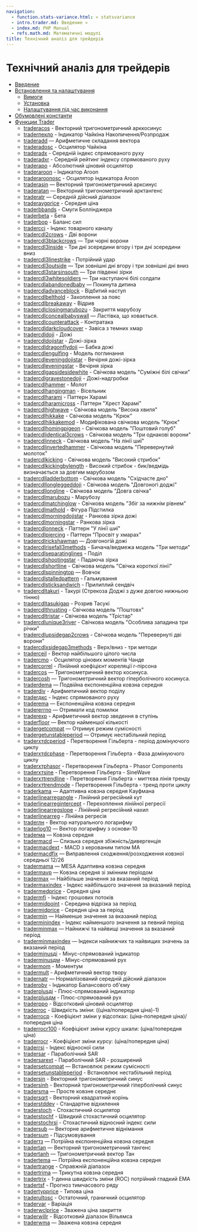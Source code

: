 ```yaml
---
navigation:
  - function.stats-variance.html: « statsvariance
  - intro.trader.md: Введение »
  - index.md: PHP Manual
  - refs.math.md: Математичні модулі
title: Технічний аналіз для трейдерів
---
```

# Технічний аналіз для трейдерів

-   [Введение](intro.trader.md)
-   [Встановлення та налаштування](trader.setup.md)
    -   [Вимоги](trader.requirements.md)
    -   [Установка](trader.installation.md)
    -   [Налаштування під час виконання](trader.configuration.md)
-   [Обумовлені константи](trader.constants.md)
-   [Функции Trader](ref.trader.md)
    -   [traderacos](function.trader-acos.md) - Векторний тригонометричний арккосинус
    -   [traderпекло](function.trader-ad.md) - Індикатор Чайкіна Накопичення/Розпродаж
    -   [traderadd](function.trader-add.md) — Арифметичне складання вектора
    -   [traderadosc](function.trader-adosc.md) - Осцилятор Чайкіна
    -   [traderadx](function.trader-adx.md) - Середній індекс спрямованого руху
    -   [traderadxr](function.trader-adxr.md) - Середній рейтинг індексу спрямованого руху
    -   [traderapo](function.trader-apo.md) - Абсолютний ціновий осцилятор
    -   [traderaroon](function.trader-aroon.md) - Індикатор Aroon
    -   [traderaroonosc](function.trader-aroonosc.md) - Осцилятор індикатора Aroon
    -   [traderasin](function.trader-asin.md) — Векторний тригонометричний арксинус
    -   [traderatan](function.trader-atan.md) — Векторний тригонометричний арктангенс
    -   [traderatr](function.trader-atr.md) — Середній дійсний діапазон
    -   [traderavgprice](function.trader-avgprice.md) - Середня ціна
    -   [traderbbands](function.trader-bbands.md) - Смуги Боллінджера
    -   [traderbeta](function.trader-beta.md) - Бета
    -   [traderbop](function.trader-bop.md) - Баланс сил
    -   [tradercci](function.trader-cci.md) - Індекс товарного каналу
    -   [tradercdl2crows](function.trader-cdl2crows.md) - Дві ворони
    -   [tradercdl3blackcrows](function.trader-cdl3blackcrows.md) — Три чорні ворони
    -   [tradercdl3inside](function.trader-cdl3inside.md) - Три дні зсередини вгору і три дні зсередини вниз
    -   [tradercdl3linestrike](function.trader-cdl3linestrike.md) - Потрійний удар
    -   [tradercdl3outside](function.trader-cdl3outside.md) — Три зовнішні дні вгору і три зовнішні дні вниз
    -   [tradercdl3starsinsouth](function.trader-cdl3starsinsouth.md) — Три південні зірки
    -   [tradercdl3whitesoldiers](function.trader-cdl3whitesoldiers.md) — Три наступаючі білі солдати
    -   [tradercdlabandonedbaby](function.trader-cdlabandonedbaby.md) — Покинута дитина
    -   [tradercdladvanceblock](function.trader-cdladvanceblock.md) - Відбитий наступ
    -   [tradercdlbelthold](function.trader-cdlbelthold.md) - Захоплення за пояс
    -   [tradercdlbreakaway](function.trader-cdlbreakaway.md) - Відрив
    -   [tradercdlclosingmarubozu](function.trader-cdlclosingmarubozu.md) - Закриття марубозу
    -   [tradercdlconcealbabyswall](function.trader-cdlconcealbabyswall.md) — Ластівка, що ховається.
    -   [tradercdlcounterattack](function.trader-cdlcounterattack.md) - Контратака
    -   [tradercdldarkcloudcover](function.trader-cdldarkcloudcover.md) - Завіса з темних хмар
    -   [tradercdldoji](function.trader-cdldoji.md) - Дожі
    -   [tradercdldojistar](function.trader-cdldojistar.md) - Дожі-зірка
    -   [tradercdldragonflydoji](function.trader-cdldragonflydoji.md) — Бабка дожі
    -   [tradercdlengulfing](function.trader-cdlengulfing.md) - Модель поглинання
    -   [tradercdleveningdojistar](function.trader-cdleveningdojistar.md) - Вечірня дожі-зірка
    -   [tradercdleveningstar](function.trader-cdleveningstar.md) - Вечірня зірка
    -   [tradercdlgapsidesidewhite](function.trader-cdlgapsidesidewhite.md) - Свічкова модель "Суміжні білі свічки"
    -   [tradercdlgravestonedoji](function.trader-cdlgravestonedoji.md) - Дожі-надгробки
    -   [tradercdlhammer](function.trader-cdlhammer.md) - Молот
    -   [tradercdlhangingman](function.trader-cdlhangingman.md) - Вісельник
    -   [tradercdlharami](function.trader-cdlharami.md) - Паттерн Харамі
    -   [tradercdlharamicross](function.trader-cdlharamicross.md) - Паттерн "Хрест Харамі"
    -   [tradercdlhighwave](function.trader-cdlhighwave.md) - Свічкова модель "Висока хвиля"
    -   [tradercdlhikkake](function.trader-cdlhikkake.md) - Свічкова модель "Крюк"
    -   [tradercdlhikkakemod](function.trader-cdlhikkakemod.md) - Модифікована свічкова модель "Крюк"
    -   [tradercdlhomingpigeon](function.trader-cdlhomingpigeon.md) - Свічкова модель "Поштовий голуб"
    -   [tradercdlidentical3crows](function.trader-cdlidentical3crows.md) - Свічкова модель "Три однакові ворони"
    -   [tradercdlinneck](function.trader-cdlinneck.md) - Свічкова модель "На лінії шиї"
    -   [tradercdlinvertedhammer](function.trader-cdlinvertedhammer.md) - Свічкова модель "Перевернутий молоток"
    -   [tradercdlkicking](function.trader-cdlkicking.md) - Свічкова модель "Високий стрибок"
    -   [tradercdlkickingbylength](function.trader-cdlkickingbylength.md) - Високий стрибок - бик/ведмідь визначається за довгим марубозом
    -   [tradercdlladderbottom](function.trader-cdlladderbottom.md) - Свічкова модель "Східчасте дно"
    -   [tradercdllongleggeddoji](function.trader-cdllongleggeddoji.md) - Свічкова модель "Довгоногі доджі"
    -   [tradercdllongline](function.trader-cdllongline.md) - Свічкова модель "Довга свічка"
    -   [tradercdlmarubozu](function.trader-cdlmarubozu.md) - Марубозу
    -   [tradercdlmatchinglow](function.trader-cdlmatchinglow.md) - Свічкова модель "Збіг за нижнім рівнем"
    -   [tradercdlmathold](function.trader-cdlmathold.md) - Фігура Підстилка
    -   [tradercdlmorningdojistar](function.trader-cdlmorningdojistar.md) - Ранкова зірка дожі
    -   [tradercdlmorningstar](function.trader-cdlmorningstar.md) - Ранкова зірка
    -   [tradercdlonneck](function.trader-cdlonneck.md) - Паттерн "У лінії шиї"
    -   [tradercdlpiercing](function.trader-cdlpiercing.md) - Паттерн "Просвіт у хмарах"
    -   [tradercdlrickshawman](function.trader-cdlrickshawman.md) — Довгоногій дожі
    -   [tradercdlrisefall3methods](function.trader-cdlrisefall3methods.md) - Бичача/ведмежа модель "Три методи"
    -   [tradercdlseparatinglines](function.trader-cdlseparatinglines.md) - Поділ
    -   [tradercdlshootingstar](function.trader-cdlshootingstar.md) - Падаюча зірка
    -   [tradercdlshortline](function.trader-cdlshortline.md) - Свічкова модель "Свічка короткої лінії"
    -   [tradercdlspinningtop](function.trader-cdlspinningtop.md) — Вовчок
    -   [tradercdlstalledpattern](function.trader-cdlstalledpattern.md) - Гальмування
    -   [tradercdlsticksandwich](function.trader-cdlsticksandwich.md) - Прилиплий сендвіч
    -   [tradercdltakuri](function.trader-cdltakuri.md) - Такурі (Стрекоза Доджі з дуже довгою нижньою тінню)
    -   [tradercdltasukigap](function.trader-cdltasukigap.md) - Розрив Тасукі
    -   [tradercdlthrusting](function.trader-cdlthrusting.md) - Свічкова модель "Поштовх"
    -   [tradercdltristar](function.trader-cdltristar.md) - Свічкова модель "Трістар"
    -   [tradercdlunique3river](function.trader-cdlunique3river.md) - Свічкова модель "Особлива западина три річки"
    -   [tradercdlupsidegap2crows](function.trader-cdlupsidegap2crows.md) - Свічкова модель "Перевернуті дві ворони"
    -   [tradercdlxsidegap3methods](function.trader-cdlxsidegap3methods.md) - Верх/вниз - три методи
    -   [traderceil](function.trader-ceil.md) - Вектор найбільшого цілого числа
    -   [tradercmo](function.trader-cmo.md) - Осцилятор цінових моментів Чанде
    -   [tradercorrel](function.trader-correl.md) - Лінійний коефіцієнт кореляції r-пірсона
    -   [tradercos](function.trader-cos.md) — Тригонометричний вектор косинуса.
    -   [tradercosh](function.trader-cosh.md) — Тригонометричний вектор гіперболічного косинуса.
    -   [traderdema](function.trader-dema.md) — Подвійна експоненційна ковзна середня
    -   [traderdiv](function.trader-div.md) - Арифметичний вектор поділу
    -   [traderдкс](function.trader-dx.md) - Індекс спрямованого руху
    -   [traderema](function.trader-ema.md) — Експоненційна ковзна середня
    -   [tradererrno](function.trader-errno.md) — Отримати код помилки
    -   [traderexp](function.trader-exp.md) - Арифметичний вектор зведення в ступінь
    -   [traderfloor](function.trader-floor.md) — Вектор найменшої кількості
    -   [tradergetcompat](function.trader-get-compat.md) — Отримує режим сумісності
    -   [tradergetunstableperiod](function.trader-get-unstable-period.md) — Отримує нестабільний період
    -   [traderхтdcperiod](function.trader-ht-dcperiod.md) - Перетворення Гільберта - період домінуючого циклу
    -   [traderхтdcphase](function.trader-ht-dcphase.md) - Перетворення Гільберта - Фаза домінуючого циклу
    -   [traderхтphasor](function.trader-ht-phasor.md) - Перетворення Гільберта - Phasor Components
    -   [traderхтsine](function.trader-ht-sine.md) - Перетворення Гільберта - SineWave
    -   [traderхтtrendline](function.trader-ht-trendline.md) - Перетворення Гільберта - миттєва лінія тренду
    -   [traderхтtrendmode](function.trader-ht-trendmode.md) - Перетворення Гільберта - тренд проти циклу
    -   [traderkama](function.trader-kama.md) — Адаптивна ковзна середня Кауфмана
    -   [traderlinearregangle](function.trader-linearreg-angle.md) - Лінійний регресійний кут
    -   [traderlinearregintercept](function.trader-linearreg-intercept.md) - Перехоплення лінійної регресії
    -   [traderlinearregslope](function.trader-linearreg-slope.md) - Лінійний регресійний нахил
    -   [traderlinearreg](function.trader-linearreg.md) - Лінійна регресія
    -   [traderлн](function.trader-ln.md) - Вектор натурального логарифму
    -   [traderlog10](function.trader-log10.md) — Вектор логарифму з основи-10
    -   [traderма](function.trader-ma.md) — Ковзна середня
    -   [tradermacd](function.trader-macd.md) — Слизька середня збіжність/дивергенція
    -   [tradermacdext](function.trader-macdext.md) - MACD з керованим типом MA
    -   [tradermacdfix](function.trader-macdfix.md) — Виправлення сходження/розходження ковзної середньої 12/26
    -   [tradermama](function.trader-mama.md) — MESA Адаптивна ковзна середня
    -   [tradermavp](function.trader-mavp.md) — Ковзна середня зі змінним періодом
    -   [tradermax](function.trader-max.md) — Найбільше значення за вказаний період
    -   [tradermaxindex](function.trader-maxindex.md) - Індекс найбільшого значення за вказаний період
    -   [tradermedprice](function.trader-medprice.md) - Середня ціна
    -   [tradermfi](function.trader-mfi.md) - Індекс грошових потоків
    -   [tradermidpoint](function.trader-midpoint.md) - Середина відрізка за період
    -   [tradermidprice](function.trader-midprice.md) - Середня ціна за період
    -   [tradermin](function.trader-min.md) — Найменше значення за вказаний період
    -   [traderminindex](function.trader-minindex.md) - Індекс найменшого значення за певний період
    -   [traderminmax](function.trader-minmax.md) — Найнижчі та найвищі значення за вказаний період
    -   [traderminmaxindex](function.trader-minmaxindex.md) — Індекси найнижчих та найвищих значень за вказаний період
    -   [traderminusді](function.trader-minus-di.md) - Мінус-спрямований індикатор
    -   [traderminusдм](function.trader-minus-dm.md) - Мінус-спрямований рух
    -   [tradermom](function.trader-mom.md) - Моментум
    -   [tradermult](function.trader-mult.md) - Арифметичний вектор твору
    -   [tradernatr](function.trader-natr.md) — Нормалізований середній дійсний діапазон
    -   [traderobv](function.trader-obv.md) - Індикатор Балансового об'єму
    -   [traderplusді](function.trader-plus-di.md) - Плюс-спрямований індикатор
    -   [traderplusдм](function.trader-plus-dm.md) - Плюс-спрямований рух
    -   [traderppo](function.trader-ppo.md) - Відсотковий ціновий осцилятор
    -   [traderroc](function.trader-roc.md) - Швидкість зміни: ((ціна/попередня ціна)-1)
    -   [traderrocp](function.trader-rocp.md) - Коефіцієнт зміни у відсотках: (ціна-попередня ціна)/попередня ціна
    -   [traderrocr100](function.trader-rocr100.md) - Коефіцієнт зміни курсу шкали: (ціна/попередня ціна)
    -   [traderrocr](function.trader-rocr.md) - Коефіцієнт зміни курсу: (ціна/попередня ціна)
    -   [traderrsi](function.trader-rsi.md) - Індекс відносної сили
    -   [tradersar](function.trader-sar.md) - Параболічний SAR
    -   [tradersarext](function.trader-sarext.md) - Параболічний SAR - розширений
    -   [tradersetcompat](function.trader-set-compat.md) — Встановлює режим сумісності
    -   [tradersetunstableperiod](function.trader-set-unstable-period.md) - Встановлює нестабільний період
    -   [tradersin](function.trader-sin.md) - Векторний тригонометричний синус
    -   [tradersinh](function.trader-sinh.md) - Векторний тригонометричний гіперболічний синус
    -   [tradersma](function.trader-sma.md) — Просте ковзне середнє
    -   [tradersqrt](function.trader-sqrt.md) - Векторний квадратний корінь
    -   [traderstddev](function.trader-stddev.md) - Стандартне відхилення
    -   [traderstoch](function.trader-stoch.md) - Стохастичний осцилятор
    -   [traderstochf](function.trader-stochf.md) - Швидкий стохастичний осцилятор
    -   [traderstochrsi](function.trader-stochrsi.md) - Стохастичний відносний індекс сили
    -   [tradersub](function.trader-sub.md) — Векторне арифметичне віднімання
    -   [tradersum](function.trader-sum.md) - Підсумовування
    -   [traderтз](function.trader-t3.md) — Потрійна експоненційна ковзна середня
    -   [tradertan](function.trader-tan.md) — Векторний тригонометричний тангенс
    -   [tradertanh](function.trader-tanh.md) — Тригонометричний вектор Тан
    -   [tradertema](function.trader-tema.md) — Потрійна експоненційна ковзна середня
    -   [tradertrange](function.trader-trange.md) - Справжній діапазон
    -   [tradertrima](function.trader-trima.md) — Трикутна ковзна середня
    -   [tradertrix](function.trader-trix.md) - 1-денна швидкість зміни (ROC) потрійний гладкий EMA
    -   [tradertsf](function.trader-tsf.md) - Прогноз тимчасового ряду
    -   [tradertypprice](function.trader-typprice.md) - Типова ціна
    -   [traderultosc](function.trader-ultosc.md) - Остаточний, граничний осцилятор
    -   [tradervar](function.trader-var.md) - Варіація
    -   [traderwclprice](function.trader-wclprice.md) - Зважена ціна закриття
    -   [traderwillr](function.trader-willr.md) - Відсотковий діапазон Вільямса
    -   [traderwma](function.trader-wma.md) — Зважена ковзна середня
